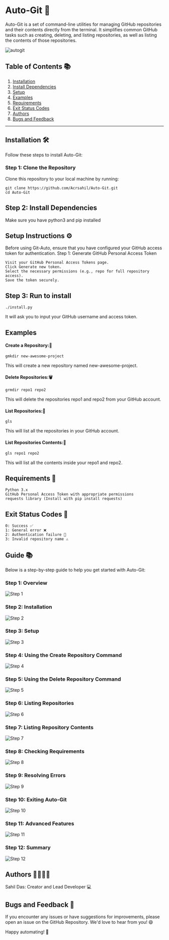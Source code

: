 # **Auto-Git** 🚀

Auto-Git is a set of command-line utilities for managing GitHub repositories and their contents directly from the terminal. It simplifies common GitHub tasks such as creating, deleting, and listing repositories, as well as listing the contents of those repositories.

![autogit](https://github.com/user-attachments/assets/457b361d-d48c-4d22-99a0-78175b36a820)

## **Table of Contents** 📚

1. [Installation](#installation-%EF%B8%8F)
2. [Install Dependencies](#step-2-install-dependencies)
3. [Setup](#step-3-run-to-install)
4. [Examples](#examples)
5. [Requirements](#requirements-)
6. [Exit Status Codes](#exit-status-codes-)
7. [Authors](#authors-)
8. [Bugs and Feedback](#bugs-and-feedback-)

---

## **Installation** 🛠️

Follow these steps to install Auto-Git:

### **Step 1: Clone the Repository**

Clone this repository to your local machine by running:

```
git clone https://github.com/Acrsahil/Auto-Git.git
cd Auto-Git
```

## Step 2: Install Dependencies

Make sure you have python3 and pip installed

## Setup Instructions ⚙️

Before using Git-Auto, ensure that you have configured your GitHub access token for authentication.
Step 1: Generate GitHub Personal Access Token

    Visit your GitHub Personal Access Tokens page.
    Click Generate new token.
    Select the necessary permissions (e.g., repo for full repository access).
    Save the token securely.

## Step 3: Run to install

    ./install.py

It will ask you to input your GitHub username and access token.

## Examples

#### Create a Repository:📂

    gmkdir new-awesome-project

This will create a new repository named new-awesome-project.

#### Delete Repositories:🗑️

    grmdir repo1 repo2

This will delete the repositories repo1 and repo2 from your GitHub account.

#### List Repositories:📜

    gls

This will list all the repositories in your GitHub account.

#### List Repositories Contents:📁

    gls repo1 repo2

This will list all the contents inside your repo1 and repo2.

## Requirements 📌

    Python 3.x
    GitHub Personal Access Token with appropriate permissions
    requests library (Install with pip install requests)

## Exit Status Codes 🚦

    0: Success ✅
    1: General error ❌
    2: Authentication failure 🔐
    3: Invalid repository name ⚠️

## **Guide** 📚

Below is a step-by-step guide to help you get started with Auto-Git:

### **Step 1: Overview**
![Step 1](guide/1.png)

### **Step 2: Installation**
![Step 2](guide/2.png)

### **Step 3: Setup**
![Step 3](guide/3.png)

### **Step 4: Using the Create Repository Command**
![Step 4](guide/4.png)

### **Step 5: Using the Delete Repository Command**
![Step 5](guide/5.png)

### **Step 6: Listing Repositories**
![Step 6](guide/6.png)

### **Step 7: Listing Repository Contents**
![Step 7](guide/7.png)

### **Step 8: Checking Requirements**
![Step 8](guide/8.png)

### **Step 9: Resolving Errors**
![Step 9](guide/9.png)

### **Step 10: Exiting Auto-Git**
![Step 10](guide/10.png)

### **Step 11: Advanced Features**
![Step 11](guide/11.png)

### **Step 12: Summary**
![Step 12](guide/12.png)    

## Authors 👨‍💻👩‍💻

Sahil Das: Creator and Lead Developer 💻

## Bugs and Feedback 🐞

If you encounter any issues or have suggestions for improvements, please open an issue on the GitHub Repository. We'd love to hear from you! 😄

Happy automating! 🚀
